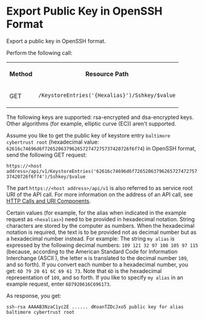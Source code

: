 <!-- loiodbf276e7a5b34d17b87bfc0478f7e6d8 -->

# Export Public Key in OpenSSH Format

Export a public key in OpenSSH format.



Perform the following call:


<table>
<tr>
<th valign="top">

Method

</th>
<th valign="top">

Resource Path

</th>
</tr>
<tr>
<td valign="top">

GET

</td>
<td valign="top">

`/KeystoreEntries('{Hexalias}')/Sshkey/$value` 

</td>
</tr>
</table>

The following keys are supported: rsa-encrypted and dsa-encrypted keys. Other algorithms \(for example, elliptic curve \(EC\)\) aren't supported.

Assume you like to get the public key of keystore entry `baltimore cybertrust root` \(hexadecimal value: `62616c74696d6f7265206379626572747275737420726f6f74`\) in OpenSSH format, send the following GET request:

`https://<host address>/api/v1/KeystoreEntries('62616c74696d6f7265206379626572747275737420726f6f74')/Sshkey/$value`

The part `https://<host address>/api/v1` is also referred to as service root URI of the API call. For more information on the address of an API call, see [HTTP Calls and URI Components](http-calls-and-uri-components-ca75e12.md).

Certain values \(for example, for the alias when indicated in the example request as `<hexalias>`\) need to be provided in hexadecimal notation. String characters are stored by the computer as numbers. When the hexadecimal notation is required, the text is to be provided not as decimal number but as a hexadecimal number instead. For example: The string `my alias` is expressed by the following decimal numbers: `109 121 32 97 108 105 97 115` \(because, according to the American Standard Code for Information Interchange \(ASCII \), the letter `m` is translated to the decimal number `109`, and so forth\). If you convert each number to a hexadecimal number, you get: `6D 79 20 61 6C 69 61 73`. Note that `6D` is the hexadecimal representation of `109`, and so forth. If you like to specify `my alias` in an example request, enter `6D7920616C696173`.

As response, you get:

```
ssh-rsa AAAAB3NzaC1yc2E ...... dKoanTZDcJxo5 public key for alias baltimore cybertrust root
```

